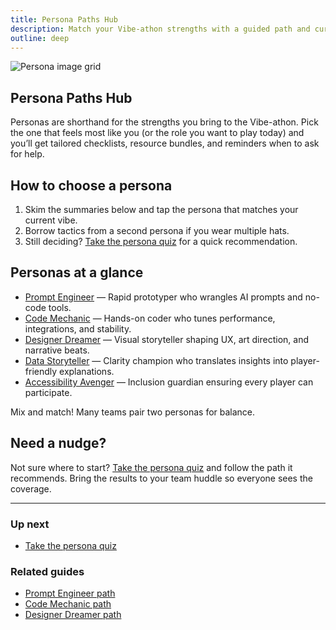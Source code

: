 ```yaml
---
title: Persona Paths Hub
description: Match your Vibe-athon strengths with a guided path and curated resources.
outline: deep
---
```


![Persona image grid](./persona-image-grid-3130.png)

## Persona Paths Hub

Personas are shorthand for the strengths you bring to the Vibe-athon. Pick the one that feels most like you (or the role you want to play today) and you’ll get tailored checklists, resource bundles, and reminders when to ask for help.

## How to choose a persona

1. Skim the summaries below and tap the persona that matches your current vibe.
2. Borrow tactics from a second persona if you wear multiple hats.
3. Still deciding? [Take the persona quiz](/people/persona-quiz) for a quick recommendation.

## Personas at a glance

- [Prompt Engineer](/people/paths/prompt-engineer) — Rapid prototyper who wrangles AI prompts and no-code tools.
- [Code Mechanic](/people/paths/code-mechanic) — Hands-on coder who tunes performance, integrations, and stability.
- [Designer Dreamer](/people/paths/designer-dreamer) — Visual storyteller shaping UX, art direction, and narrative beats.
- [Data Storyteller](/people/paths/data-storyteller) — Clarity champion who translates insights into player-friendly explanations.
- [Accessibility Avenger](/people/paths/accessibility-avenger) — Inclusion guardian ensuring every player can participate.

Mix and match! Many teams pair two personas for balance.

## Need a nudge?

Not sure where to start? [Take the persona quiz](/people/persona-quiz) and follow the path it recommends. Bring the results to your team huddle so everyone sees the coverage.

---

### Up next

- [Take the persona quiz](/people/persona-quiz)

### Related guides

- [Prompt Engineer path](/people/paths/prompt-engineer)
- [Code Mechanic path](/people/paths/code-mechanic)
- [Designer Dreamer path](/people/paths/designer-dreamer)

